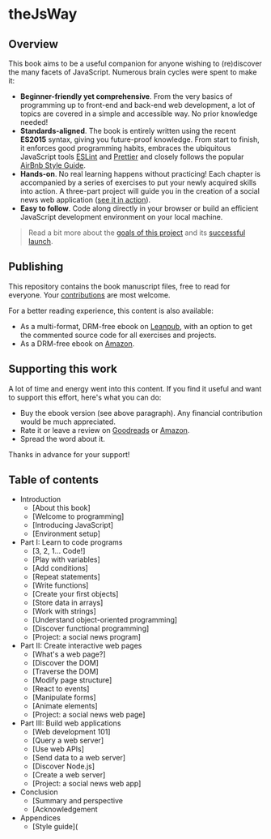 # theJsWay


## Overview

This book aims to be a useful companion for anyone wishing to (re)discover the many facets of JavaScript. Numerous brain cycles were spent to make it:

* **Beginner-friendly yet comprehensive**. From the very basics of programming up to front-end and back-end web development, a lot of topics are covered in a simple and accessible way. No prior knowledge needed!
* **Standards-aligned**. The book is entirely written using the recent **ES2015** syntax, giving you future-proof knowledge. From start to finish, it enforces good programming habits, embraces the ubiquitous JavaScript tools [ESLint](http://eslint.org) and [Prettier](https://github.com/prettier/prettier) and closely follows the popular [AirBnb Style Guide](https://github.com/airbnb/javascript).
* **Hands-on**. No real learning happens without practicing! Each chapter is accompanied by a series of exercises to put your newly acquired skills into action. A three-part project will guide you in the creation of a social news web application ([see it in action](https://thejsway-publink.herokuapp.com)).
* **Easy to follow**. Code along directly in your browser or build an efficient JavaScript development environment on your local machine.

> Read a bit more about the [goals of this project](https://medium.com/@bpesquet/walk-this-javascript-way-e9c45ab5b696#.fmmywlb2e) and its [successful launch](https://medium.freecodecamp.org/taking-off-the-successful-launch-of-an-open-source-book-7553a2262898).

## Publishing

This repository contains the book manuscript files, free to read for everyone. Your [contributions](CONTRIBUTING.md) are most welcome.

For a better reading experience, this content is also available:

* As a multi-format, DRM-free ebook on [Leanpub](https://leanpub.com/thejsway), with an option to get the commented source code for all exercises and projects.
* As a DRM-free ebook on [Amazon](https://www.amazon.com/dp/B07C6CTV6S).

## Supporting this work

A lot of time and energy went into this content. If you find it useful and want to support this effort, here's what you can do:

* Buy the ebook version (see above paragraph). Any financial contribution would be much appreciated.
* Rate it or leave a review on [Goodreads](https://www.goodreads.com/book/show/35875290-the-javascript-way-a-modern-introduction-to-an-essential-language?from_search=true) or [Amazon](https://www.amazon.com/dp/B07C6CTV6S).
* Spread the word about it.

Thanks in advance for your support!

## Table of contents

* Introduction
  * [About this book]
  * [Welcome to programming]
  * [Introducing JavaScript]
  * [Environment setup]
* Part I: Learn to code programs
  * [3, 2, 1... Code!]
  * [Play with variables]
  * [Add conditions]
  * [Repeat statements]
  * [Write functions]
  * [Create your first objects]
  * [Store data in arrays]
  * [Work with strings]
  * [Understand object-oriented programming]
  * [Discover functional programming]
  * [Project: a social news program]
* Part II: Create interactive web pages
  * [What's a web page?]
  * [Discover the DOM]
  * [Traverse the DOM]
  * [Modify page structure]
  * [React to events]
  * [Manipulate forms]
  * [Animate elements]
  * [Project: a social news web page]
* Part III: Build web applications
  * [Web development 101]
  * [Query a web server]
  * [Use web APIs]
  * [Send data to a web server]
  * [Discover Node.js]
  * [Create a web server]
  * [Project: a social news web app]
* Conclusion
  * [Summary and perspective
  * [Acknowledgement
* Appendices
  * [Style guide](
